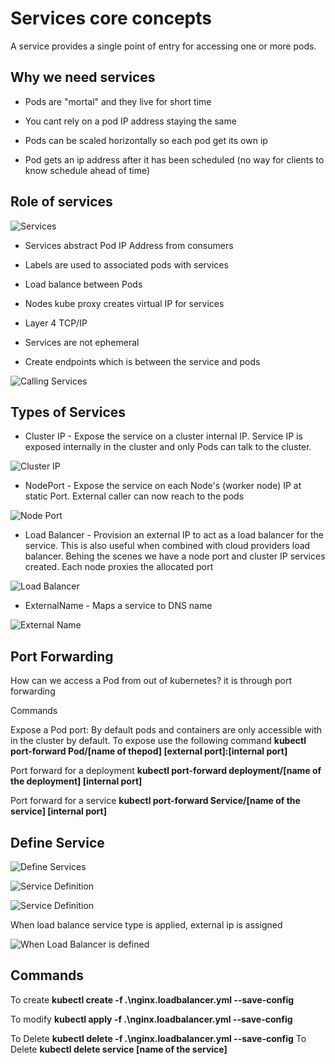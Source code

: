 # Services core concepts

A service provides a single point of entry for accessing one or more pods.

## Why we need services

- Pods are "mortal" and they live for short time

- You cant rely on a pod IP address staying the same

- Pods can be scaled horizontally so each pod get its own ip

- Pod gets an ip address after it has been scheduled (no way for clients to know schedule ahead of time)

## Role of services

![Services](https://github.com/satyasyamnn/Kubernetes/blob/master/Images/Services/RoleOfServices.JPG)

- Services abstract Pod IP Address from consumers

- Labels are used to associated pods with services

- Load balance between Pods

- Nodes kube proxy creates virtual IP for services

- Layer 4 TCP/IP

- Services are not ephemeral

- Create endpoints which is between the service and pods

![Calling Services](https://github.com/satyasyamnn/Kubernetes/blob/master/Images/Services/CallingServices.JPG)

## Types of Services

- Cluster IP - Expose the service on a cluster internal IP. Service IP is exposed internally in the cluster and only Pods can talk to the cluster.

![Cluster IP](https://github.com/satyasyamnn/Kubernetes/blob/master/Images/Services/ClusterIp.JPG)

- NodePort - Expose the service on each Node's (worker node) IP at static Port. External caller can now reach to the pods

![Node Port](https://github.com/satyasyamnn/Kubernetes/blob/master/Images/Services/NodePort.JPG)

- Load Balancer - Provision an external IP to act as a load balancer for the service. This is also useful when combined with cloud providers load balancer. Behing the scenes we have a node port and cluster IP services created. Each node proxies the allocated port

![Load Balancer](https://github.com/satyasyamnn/Kubernetes/blob/master/Images/Services/LoadBalancer.JPG)

- ExternalName - Maps a service to DNS name

![External Name](https://github.com/satyasyamnn/Kubernetes/blob/master/Images/Services/ExternalName.JPG)

## Port Forwarding

How can we access a Pod from out of kubernetes? it is through port forwarding

Commands

Expose a Pod port: By default pods and containers are only accessible with in the cluster by default. To expose use the following command **kubectl port-forward Pod/[name of thepod] [external port]:[internal port]**

Port forward for a deployment **kubectl port-forward deployment/[name of the deployment] [internal port]**

Port forward for a service **kubectl port-forward Service/[name of the service] [internal port]**

## Define Service

![Define Services](https://github.com/satyasyamnn/Kubernetes/blob/master/Images/Services/DefineServices.JPG)

![Service Definition](https://github.com/satyasyamnn/Kubernetes/blob/master/Images/Services/ServiceYaml.JPG)

![Service Definition](https://github.com/satyasyamnn/Kubernetes/blob/master/Images/Services/ServiceDns.JPG)

When load balance service type is applied, external ip is assigned

![When Load Balancer is defined](https://github.com/satyasyamnn/Kubernetes/blob/master/Images/Services/ApplyLoadBalancer.JPG)

## Commands

To create **kubectl create -f .\nginx.loadbalancer.yml --save-config**

To modify **kubectl apply -f .\nginx.loadbalancer.yml --save-config**

To Delete  **kubectl delete -f .\nginx.loadbalancer.yml --save-config**
To Delete  **kubectl delete service [name of the service]**
